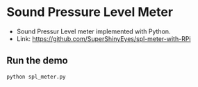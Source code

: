 # Sound Pressure Level Meter
* Sound Pressur Level meter implemented with Python.
* Link: https://github.com/SuperShinyEyes/spl-meter-with-RPi

## Run the demo
```
python spl_meter.py
```